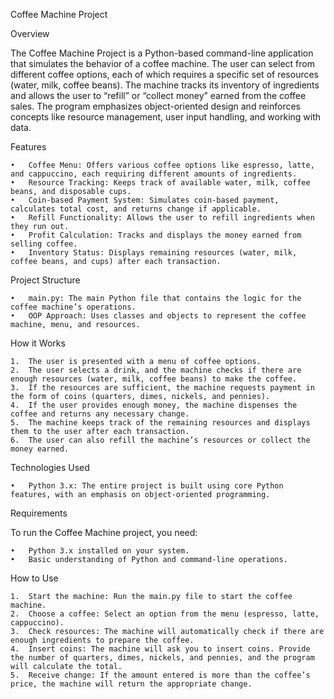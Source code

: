 Coffee Machine Project

Overview

The Coffee Machine Project is a Python-based command-line application that simulates the behavior of a coffee machine. The user can select from different coffee options, each of which requires a specific set of resources (water, milk, coffee beans). The machine tracks its inventory of ingredients and allows the user to “refill” or “collect money” earned from the coffee sales. The program emphasizes object-oriented design and reinforces concepts like resource management, user input handling, and working with data.

Features

	•	Coffee Menu: Offers various coffee options like espresso, latte, and cappuccino, each requiring different amounts of ingredients.
	•	Resource Tracking: Keeps track of available water, milk, coffee beans, and disposable cups.
	•	Coin-based Payment System: Simulates coin-based payment, calculates total cost, and returns change if applicable.
	•	Refill Functionality: Allows the user to refill ingredients when they run out.
	•	Profit Calculation: Tracks and displays the money earned from selling coffee.
	•	Inventory Status: Displays remaining resources (water, milk, coffee beans, and cups) after each transaction.

Project Structure

	•	main.py: The main Python file that contains the logic for the coffee machine’s operations.
	•	OOP Approach: Uses classes and objects to represent the coffee machine, menu, and resources.

How it Works

	1.	The user is presented with a menu of coffee options.
	2.	The user selects a drink, and the machine checks if there are enough resources (water, milk, coffee beans) to make the coffee.
	3.	If the resources are sufficient, the machine requests payment in the form of coins (quarters, dimes, nickels, and pennies).
	4.	If the user provides enough money, the machine dispenses the coffee and returns any necessary change.
	5.	The machine keeps track of the remaining resources and displays them to the user after each transaction.
	6.	The user can also refill the machine’s resources or collect the money earned.

Technologies Used

	•	Python 3.x: The entire project is built using core Python features, with an emphasis on object-oriented programming.

Requirements

To run the Coffee Machine project, you need:

	•	Python 3.x installed on your system.
	•	Basic understanding of Python and command-line operations.

How to Use

	1.	Start the machine: Run the main.py file to start the coffee machine.
	2.	Choose a coffee: Select an option from the menu (espresso, latte, cappuccino).
	3.	Check resources: The machine will automatically check if there are enough ingredients to prepare the coffee.
	4.	Insert coins: The machine will ask you to insert coins. Provide the number of quarters, dimes, nickels, and pennies, and the program will calculate the total.
	5.	Receive change: If the amount entered is more than the coffee’s price, the machine will return the appropriate change.

